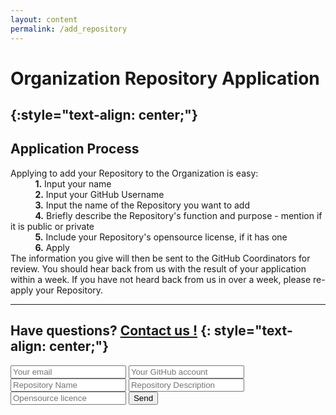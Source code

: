 ```yaml
---
layout: content
permalink: /add_repository
---
```


# **Organization Repository Application**
{:style="text-align: center;"}
---

## **Application Process**  
Applying to add your Repository to the Organization is easy:  
&nbsp;&nbsp;&nbsp;&nbsp;&nbsp;&nbsp;&nbsp;&nbsp;&nbsp;&nbsp;**1.** Input your name  
&nbsp;&nbsp;&nbsp;&nbsp;&nbsp;&nbsp;&nbsp;&nbsp;&nbsp;&nbsp;**2.** Input your GitHub Username  
&nbsp;&nbsp;&nbsp;&nbsp;&nbsp;&nbsp;&nbsp;&nbsp;&nbsp;&nbsp;**3.** Input the name of the Repository you want to add  
&nbsp;&nbsp;&nbsp;&nbsp;&nbsp;&nbsp;&nbsp;&nbsp;&nbsp;&nbsp;**4.** Briefly describe the Repository's function and purpose - mention if it is public or private  
&nbsp;&nbsp;&nbsp;&nbsp;&nbsp;&nbsp;&nbsp;&nbsp;&nbsp;&nbsp;**5.** Include your Repository's opensource license, if it has one  
&nbsp;&nbsp;&nbsp;&nbsp;&nbsp;&nbsp;&nbsp;&nbsp;&nbsp;&nbsp;**6.** Apply  
The information you give will then be sent to the GitHub Coordinators for review. You should hear back from us with the result of your application within a week. If you have not heard back from us in over a week, please re-apply your Repository.

---
Have questions? [Contact us !]({{site.baseurl}}/about_us) 
{: style="text-align: center;"} 
---


<form method="POST" action="https://formspree.io/%67%75%69%64%6f%2e%73%63%61%74%65%6e%61@%75%6e%69%70%69%2e%69%74">
  <input  class="rounded" type="email" name="email" placeholder="Your email">
  <input  class="rounded" name="message" placeholder="Your GitHub account">
    <input  class="rounded" name="message" placeholder="Repository Name">
      <input type="textarea" class="rounded" name="message" placeholder="Repository Description">
            <input  class="rounded" name="message" placeholder="Opensource licence">
  <input class="rounded" type="submit" value ="Send">
  <input type="hidden" name="_subject" value="NEW REPOSITORY" />
</form>



<script
  src="https://code.jquery.com/jquery-3.1.1.min.js"
  integrity="sha256-hVVnYaiADRTO2PzUGmuLJr8BLUSjGIZsDYGmIJLv2b8="
  crossorigin="anonymous"></script>
<script type="text/javascript" src="assets/javascript/verifyFields.js"></script>
<script type="text/javascript" src="assets/javascript/sendFunction.js"></script>
